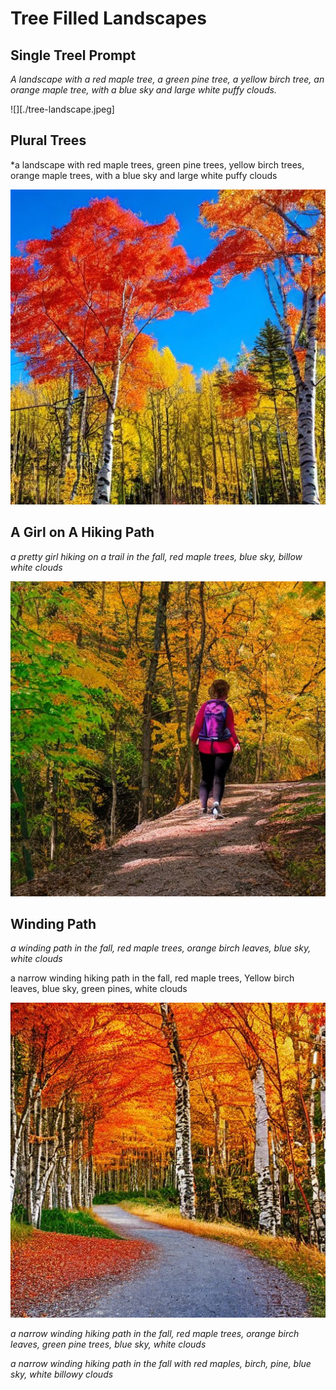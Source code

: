 # Tree Filled Landscapes

## Single Treel Prompt
*A landscape with a red maple tree, a green pine tree, a yellow birch tree, an orange maple tree, with a blue sky and large white puffy clouds.*

![][./tree-landscape.jpeg]

## Plural Trees
*a landscape with red maple trees, green pine trees, yellow birch trees, orange maple trees, with a blue sky and large white puffy clouds

![](./trees-2.jpeg)

## A Girl on A Hiking Path

*a pretty girl hiking on a trail in the fall, red maple trees, blue sky, billow white clouds*

![](./hkiing-on-path.jpeg)

## Winding Path

*a winding path in the fall, red maple trees, orange birch leaves, blue sky, white clouds*

a narrow winding hiking path in the fall, red maple trees, Yellow birch leaves, blue sky, green pines, white clouds

![](./winding-path.jpeg)

*a narrow winding hiking path in the fall, red maple trees, orange birch leaves, green pine trees, blue sky, white clouds*

*a narrow winding hiking path in the fall with red maples, birch, pine, blue sky, white billowy clouds*
